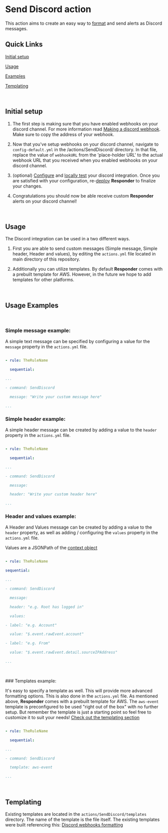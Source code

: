 # Send Discord action


This action aims to create an easy way to [format](https://birdie0.github.io/discord-webhooks-guide/discord_webhook.html) and send alerts as Discord messages.

## Quick Links
[Initial setup](#initial-setup)

[Usage](#usage)

[Examples](#usage-examples)

[Templating](#templating)

<p>&nbsp;</p>

## Initial setup

  

1. The first step is making sure that you have enabled webhooks on your discord channel. For more information read [Making a discord webhook](https://support.discord.com/hc/en-us/articles/228383668-Intro-to-Webhooks). Make sure to copy the address of your webhook. 

  

2. Now that you've setup webhooks on your discord channel, navigate to `config-default.yml` in the /actions/SendDiscord/ directory. In that file, replace the value of `webhookURL` from the 'place-holder URL' to the actual webhook URL that you received when you enabled webhooks on your discord channel.

  

3. (optional) [Configure](#usage) and [locally test](../../README.md#testing-your-configuration) your discord integration. Once you are satisfied with your configuration, re-[deploy](../../README.md#deploy) **Responder** to finalize your changes.





4. Congratulations you should now be able receive custom **Responder** alerts on your discord channel!
	
  <p>&nbsp;</p>


## Usage

The Discord integration can be used in a two different ways. 

1. First you are able to send custom messages (Simple message, Simple header, Header and values), by editing the `actions.yml` file located in main directory of this repository. 

2. Additionally you can utilize templates. By default **Responder** comes with a prebuilt template for AWS. However, in the future we hope to add templates for other platforms. 

<p>&nbsp;</p>

## Usage Examples
<p>&nbsp;</p>

### Simple message example:

A simple text message can be specified by configuring a value for the `message` property in the `actions.yml` file.

```yml

- rule: TheRuleName

  sequential:

...

- command: SendDiscord

  message: "Write your custom message here"

...

```

  

### Simple header example:

A simple header message can be created by adding a value to the `header` property in the `actions.yml` file.

```yml

- rule: TheRuleName

  sequential:

...

- command: SendDiscord

  message:

  header: "Write your custom header here"

...

```

  

### Header and values example:

A Header and Values message can be created by adding a value to the `header` property, as well as adding / configuring the `values` property in the `actions.yml` file. 

Values are a JSONPath of the [context object]()

```yml

- rule: TheRuleName

sequential:

...

- command: SendDiscord

  message:

  header: "e.g. Root has logged in"

  values:

- label: "e.g. Account"

  value: "$.event.rawEvent.account"

- label: "e.g. From"

  value: "$.event.rawEvent.detail.sourceIPAddress"

...

```

  
<p>&nbsp;</p>
### Templates example:

It's easy to specify a template as well. This will provide more advanced formatting options. This is also done in the `actions.yml` file. 
As mentioned above, **Responder** comes with a prebuilt template for AWS. 
The `aws-event` template is preconfigured to be used "right out of the box" with no further setup. But remember the template is just a starting point so feel free to customize it to suit your needs!
[Check out the templating section](#templating) 


```yml

- rule: TheRuleName

  sequential:

...

- command: SendDiscord

  template: aws-event

...

```

<p>&nbsp;</p>

## Templating

Existing templates are located in the `actions/SendDiscord/templates` directory. The name of the template is the file itself. 
The existing templates were built referencing this: [Discord webhooks formatting](https://birdie0.github.io/discord-webhooks-guide/discord_webhook.html) 






